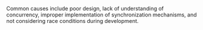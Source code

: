 Common causes include poor design, lack of understanding of concurrency, improper implementation of synchronization mechanisms, and not considering race conditions during development.